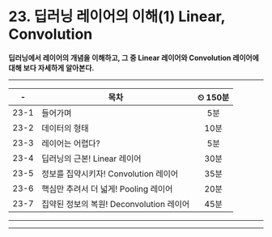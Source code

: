 # 23. 딥러닝 레이어의 이해(1) Linear, Convolution

**딥러닝에서 레이어의 개념을 이해하고, 그 중 Linear 레이어와 Convolution 레이어에 대해 보다 자세하게 알아본다.**

---

|-|목차|⏲ 150분|
|:---:|---|:---:|
|23-1| 들어가며 | 5분|
|23-2| 데이터의 형태 | 10분|
|23-3| 레이어는 어렵다? | 5분|
|23-4| 딥러닝의 근본! Linear 레이어 | 30분|
|23-5| 정보를 집약시키자! Convolution 레이어 | 35분|
|23-6| 핵심만 추려서 더 넓게! Pooling 레이어 | 20분|
|23-7| 집약된 정보의 복원! Deconvolution 레이어 | 45분|

---


---


